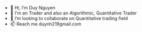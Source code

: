 - 👋 Hi, I’m Duy Nguyen
- 👀 I'm an Trader and also an Algorithmic, Quantitative Trader
- 💞️ I’m looking to collaborate on Quantitative trading field
- 📫 Reach me duynh219gmail.com

<!---
duyng219/duyng219 is a ✨ special ✨ repository because its `README.md` (this file) appears on your GitHub profile.
You can click the Preview link to take a look at your changes.
--->
